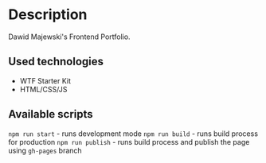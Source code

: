 # Description

Dawid Majewski's Frontend Portfolio.

## Used technologies

- WTF Starter Kit
- HTML/CSS/JS

## Available scripts

`npm run start` - runs development mode
`npm run build` - runs build process for production
`npm run publish` - runs build process and publish the page using `gh-pages` branch

